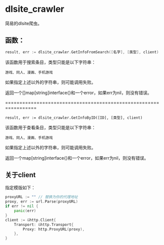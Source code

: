 # dlsite_crawler

简易的dlsite爬虫。

## 函数：

``` go
result, err := dlsite_crawler.GetInfoFromSearch([名字], [类型], client)
```

该函数用于搜索条目，类型只能是以下字符串：

```
游戏、同人、漫画、手机游戏
```

如果指定上述以外的字符串，则可能调用失败。

返回一个[]map[string]interface{}和一个error，如果err为nil，则没有错误。

=================================================================

``` go'
result, err := dlsite_crawler.GetInfoByID([ID], [类型], client)
```

该函数用于查看条目，类型只能是以下字符串：

```
游戏、同人、漫画、手机游戏
```

如果指定上述以外的字符串，则可能调用失败。

返回一个map[string]interface{}和一个error，如果err为nil，则没有错误。

## 关于client

指定模版如下：

``` go
proxyURL := "" // 替换为你的代理地址
proxy, err := url.Parse(proxyURL)
if err != nil {
	panic(err)
}
client := &http.Client{
	Transport: &http.Transport{
		Proxy: http.ProxyURL(proxy),
	},
}
```

